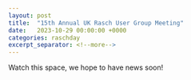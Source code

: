 ```yaml
---
layout: post
title:  "15th Annual UK Rasch User Group Meeting"
date:   2023-10-29 00:00:00 +0000
categories: raschday
excerpt_separator: <!--more-->
---
```

Watch this space, we hope to have news soon!

